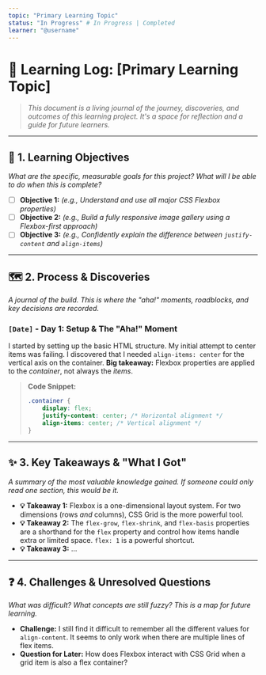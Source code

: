 ```yaml
---
topic: "Primary Learning Topic"
status: "In Progress" # In Progress | Completed
learner: "@username"
---
```


# 📖 Learning Log: [Primary Learning Topic]

> _This document is a living journal of the journey, discoveries, and outcomes of this learning project. It's a space for reflection and a guide for future learners._

---

## 🎯 **1. Learning Objectives**

_What are the specific, measurable goals for this project? What will I be able to do when this is complete?_

-   [ ] **Objective 1:** _(e.g., Understand and use all major CSS Flexbox properties)_
-   [ ] **Objective 2:** _(e.g., Build a fully responsive image gallery using a Flexbox-first approach)_
-   [ ] **Objective 3:** _(e.g., Confidently explain the difference between `justify-content` and `align-items`)_

---

## 🗺️ **2. Process & Discoveries**

_A journal of the build. This is where the "aha!" moments, roadblocks, and key decisions are recorded._

### **`[Date]` - Day 1: Setup & The "Aha!" Moment**

I started by setting up the basic HTML structure. My initial attempt to center items was failing. I discovered that I needed `align-items: center` for the vertical axis on the container. **Big takeaway:** Flexbox properties are applied to the _container_, not always the _items_.

> **Code Snippet:**
>
> ```css
> .container {
>     display: flex;
>     justify-content: center; /* Horizontal alignment */
>     align-items: center; /* Vertical alignment */
> }
> ```

---

## ✨ **3. Key Takeaways & "What I Got"**

_A summary of the most valuable knowledge gained. If someone could only read one section, this would be it._

-   **💡 Takeaway 1:** Flexbox is a one-dimensional layout system. For two dimensions (rows _and_ columns), CSS Grid is the more powerful tool.
-   **💡 Takeaway 2:** The `flex-grow`, `flex-shrink`, and `flex-basis` properties are a shorthand for the `flex` property and control how items handle extra or limited space. `flex: 1` is a powerful shortcut.
-   **💡 Takeaway 3:** ...

---

## ❓ **4. Challenges & Unresolved Questions**

_What was difficult? What concepts are still fuzzy? This is a map for future learning._

-   **Challenge:** I still find it difficult to remember all the different values for `align-content`. It seems to only work when there are multiple lines of flex items.
-   **Question for Later:** How does Flexbox interact with CSS Grid when a grid item is also a flex container?
